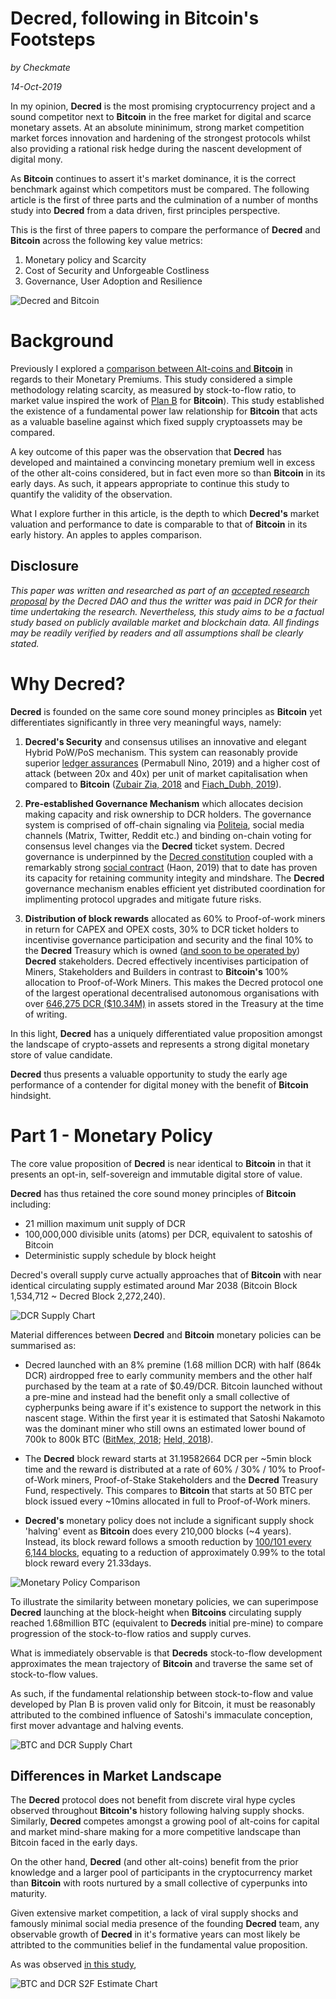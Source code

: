# Decred, following in Bitcoin's Footsteps
*by Checkmate*

*14-Oct-2019*

In my opinion, **Decred** is the most promising cryptocurrency project and a sound competitor next to **Bitcoin** in the free market for digital and scarce monetary assets. At an absolute mininimum, strong market competition market forces innovation and hardening of the strongest protocols whilst also providing a rational risk hedge during the nascent development of digital mony.

As **Bitcoin**  continues to assert it's market dominance, it is the correct benchmark against which competitors must be compared. The following article is the first of three parts and the culmination of a number of months study into **Decred** from a data driven, first principles perspective.

This is the first of three papers to compare the performance of **Decred** and **Bitcoin** across the following key value metrics:

1. Monetary policy and Scarcity
2. Cost of Security and Unforgeable Costliness
3. Governance, User Adoption and Resilience

![Decred and Bitcoin](images/00_title_img.png)

# Background

Previously I explored a [comparison between Alt-coins and **Bitcoin**](https://medium.com/@_Checkmatey_/monetary-premiums-can-altcoins-compete-with-bitcoin-54c97a92c6d4) in regards to their Monetary Premiums. This study considered a simple methodology relating scarcity, as measured by stock-to-flow ratio, to market value inspired the work of [Plan B](https://medium.com/@100trillionUSD/modeling-bitcoins-value-with-scarcity-91fa0fc03e25) for **Bitcoin**). This study established the existence of a fundamental power law relationship for **Bitcoin** that acts as a valuable baseline against which fixed supply cryptoassets may be compared.

A key outcome of this paper was the observation that **Decred** has developed and maintained a convincing monetary premium well in excess of the other alt-coins considered, but in fact even more so than **Bitcoin** in its early days. As such, it appears appropriate to continue this study to quantify the validity of the observation.

What I explore further in this article, is the depth to which **Decred's** market valuation and performance to date is comparable to that of **Bitcoin** in its early history. An apples to apples comparison.

## Disclosure

*This paper was written and researched as part of an [accepted research proposal](https://proposals.decred.org/proposals/78b50f218106f5de40f9bd7f604b048da168f2afbec32c8662722b70d62e4d36) by the Decred DAO and thus the writter was paid in DCR for their time undertaking the research. Nevertheless, this study aims to be a factual study based on publicly available market and blockchain data. All findings may be readily verified by readers and all assumptions shall be clearly stated.*

# Why Decred?
**Decred** is founded on the same core sound money principles as **Bitcoin** yet differentiates significantly in three very meaningful ways, namely:

1. **Decred's Security** and consensus utilises an innovative and elegant Hybrid PoW/PoS mechanism. This system can reasonably provide superior [ledger assurances](https://medium.com/@permabullnino/introduction-to-crypto-accounting-an-analysis-of-decred-as-an-accounting-system-4d3e67fce28?source=search_post---------2) (Permabull Nino, 2019) and a higher cost of attack (between 20x and 40x) per unit of market capitalisation when compared to **Bitcoin** ([Zubair Zia, 2018]((https://medium.com/decred/decreds-hybrid-protocol-a-superior-deterrent-to-majority-attacks-9421bf486292)) and [Fiach_Dubh, 2019](https://medium.com/coinmonks/comparing-double-spend-resistance-decred-vs-bitcoin-part-1-330c8081b2a9)).

2. **Pre-established Governance Mechanism** which allocates decision making capacity and risk ownership to DCR holders. The governance system is comprised of off-chain signaling via [Politeia](https://proposals.decred.org), social media channels (Matrix, Twitter, Reddit etc.) and binding on-chain voting for consensus level changes via the **Decred** ticket system. Decred governance is underpinned by the [Decred constitution](https://docs.decred.org/governance/decred-constitution/) coupled with a remarkably strong [social contract](https://medium.com/@NoahPierau/unpacking-decreds-social-contract-69c413aa652) (Haon, 2019) that to date has proven its capacity for retaining community integity and mindshare. The **Decred** governance mechanism enables efficient yet distributed coordination for implimenting protocol upgrades and mitigate future risks.

3. **Distribution of block rewards** allocated as 60% to Proof-of-work miners in return for CAPEX and OPEX costs, 30% to DCR ticket holders to incentivise governance participation and security and the final 10% to the **Decred** Treasury which is owned ([and soon to be operated by](https://proposals.decred.org/proposals/c96290a2478d0a1916284438ea2c59a1215fe768a87648d04d45f6b7ecb82c3f)) **Decred** stakeholders. Decred effectively incentivises participation of Miners, Stakeholders and Builders in contrast to **Bitcoin's** 100% allocation to Proof-of-Work Miners. This makes the Decred protocol one of the largest operational decentralised autonomous organisations with over [646,275 DCR ($10.34M)](https://explorer.dcrdata.org/address/Dcur2mcGjmENx4DhNqDctW5wJCVyT3Qeqkx?chart=balance&zoom=ijhhasg0-k1st3q80&bin=month&txntype=merged_debit) in assets stored in the Treasury at the time of writing.

In this light, **Decred** has a uniquely differentiated value proposition amongst the landscape of crypto-assets and represents a strong digital monetary store of value candidate.

**Decred** thus presents a valuable opportunity to study the early age performance of a contender for digital money with the benefit of **Bitcoin** hindsight.

# Part 1 - Monetary Policy

The core value proposition of **Decred** is near identical to **Bitcoin** in that it presents an opt-in, self-sovereign and immutable digital store of value.

**Decred** has thus retained the core sound money principles of **Bitcoin** including:
- 21 million maximum unit supply of DCR
- 100,000,000 divisible units (atoms) per DCR, equivalent to satoshis of Bitcoin
- Deterministic supply schedule by block height

Decred's overall supply curve actually approaches that of **Bitcoin** with near identical circulating supply estimated around Mar 2038 (Bitcoin Block 1,534,712 ~ Decred Block 2,272,240).

![DCR Supply Chart](images/01_dcr_supplycurves.png)

Material differences between **Decred** and **Bitcoin** monetary policies can be summarised as:
- Decred launched with an 8% premine (1.68 million DCR) with half (864k DCR) airdropped free to early community members and the other half purchased by the team at a rate of $0.49/DCR. Bitcoin launched without a pre-mine and instead had the benefit only a small collective of cypherpunks being aware if it's existence to support the network in this nascent stage. Within the first year it is estimated that Satoshi Nakamoto was the dominant miner who still owns an estimated lower bound of 700k to 800k BTC ([BitMex, 2018](https://blog.bitmex.com/satoshis-1-million-bitcoin/); [Held, 2018](https://blog.picks.co/bitcoins-distribution-was-fair-e2ef7bbbc892)).

- The **Decred** block reward starts at 31.19582664 DCR per ~5min block time and the reward is distributed at a rate of 60% / 30% / 10% to Proof-of-Work miners, Proof-of-Stake Stakeholders and the **Decred** Treasury Fund, respectively. This compares to **Bitcoin** that starts at 50 BTC per block issued every ~10mins allocated in full to Proof-of-Work miners.

- **Decred's** monetary policy does not include a significant supply shock 'halving' event as **Bitcoin** does every 210,000 blocks (~4 years). Instead, its block reward follows a smooth reduction by [100/101 every 6,144 blocks](https://docs.decred.org/advanced/inflation/), equating to a reduction of approximately 0.99% to the total block reward every 21.33days.

![Monetary Policy Comparison](images/02_monetary_policy.png)

To illustrate the similarity between monetary policies, we can superimpose **Decred** launching at the block-height when **Bitcoins** circulating supply reached 1.68million BTC (equivalent to **Decreds** initial pre-mine) to compare progression of the stock-to-flow ratios and supply curves.

What is immediately observable is that **Decreds** stock-to-flow development approximates the mean trajectory of **Bitcoin** and traverse the same set of stock-to-flow values.

As such, if the fundamental relationship between stock-to-flow and value developed by Plan B is proven valid only for Bitcoin, it must be reasonably attributed to the combined influence of Satoshi's immaculate conception, first mover advantage and halving events.

![BTC and DCR Supply Chart](images/03_btcdcr_supplycurves.png)

## Differences in Market Landscape

The **Decred** protocol does not benefit from discrete viral hype cycles observed throughout **Bitcoin's** history following halving supply shocks. Similarly, **Decred** competes amongst a growing pool of alt-coins for capital and market mind-share making for a more competitive landscape than Bitcoin faced in the early days.

On the other hand, **Decred** (and other alt-coins) benefit from the prior knowledge and a larger pool of participants in the cryptocurrency market than **Bitcoin** with roots nurtured by a small collective of cyperpunks into maturity. 

Given extensive market competition, a lack of viral supply shocks and famously minimal social media presence of the founding **Decred** team, any observable growth of **Decred** in it's formative years can most likely be attribted to the communities belief in the fundamental value proposition.

As was observed [in this study](https://medium.com/@_Checkmatey_/monetary-premiums-can-altcoins-compete-with-bitcoin-54c97a92c6d4), 

![BTC and DCR S2F Estimate Chart](images/04_btcdcr_s2chart.png)
